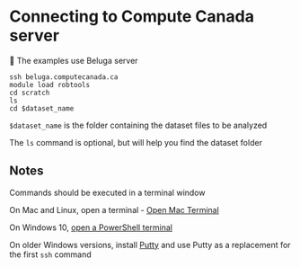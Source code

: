 # Connecting to Compute Canada server

:memo: The examples use Beluga server

```
ssh beluga.computecanada.ca
module load robtools
cd scratch
ls
cd $dataset_name
```

`$dataset_name` is the folder containing the dataset files to be analyzed

The `ls` command is optional, but will help you find the dataset folder

## Notes

Commands should be executed in a terminal window

On Mac and Linux, open a terminal - [Open Mac Terminal](https://support.apple.com/en-ca/guide/terminal/apd5265185d-f365-44cb-8b09-71a064a42125/mac)

On Windows 10, [open a PowerShell terminal](https://www.howtogeek.com/662611/9-ways-to-open-powershell-in-windows-10/)

On older Windows versions, install [Putty](https://www.putty.org) and use Putty as a replacement for the first `ssh` command

